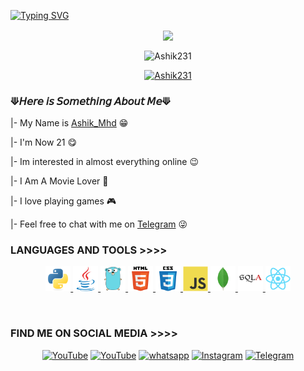 
[![Typing SVG](https://readme-typing-svg.herokuapp.com?font=serif&color=%FF016A&size=35&duration=4000&center=true&vCenter=true&width=250&height=40&lines=Hi+I'M+Ashik)](https://git.io/typing-svg) &nbsp;&nbsp;
  <p align="center"> <img align="center" src="https://raw.githubusercontent.com/Ashik231/Ashik_Mhd/main/profile.gif" size='100px' height="400px"> </p>
  <p align="center"> <img align="center" src="https://github-readme-stats.vercel.app/api?username=Ashik231&show_icons=true&theme=red" alt="Ashik231" /> </p>


<p align="center"> <a href="https://github.com/Ashik231"><img src="https://github-profile-trophy.vercel.app/?username=Ashik231&theme=juicyfresh&no-frame=true&column=6&" alt="Ashik231" /></a> </p>

### ⟱𝘏𝘦𝘳𝘦 𝘪𝘴 𝘚𝘰𝘮𝘦𝘵𝘩𝘪𝘯𝘨 𝘈𝘣𝘰𝘶𝘵 𝘔𝘦⟱

|- My Name is [Ashik_Mhd](https://github.com/Ashik231) 😁

|- I'm Now 21 😋

|- Im interested in almost everything online 😉

|- I Am A Movie Lover 🌝

|- I love playing games 🎮

|- Feel free to chat with me on [Telegram](https://t.me/Unavailable4allTime) 😜



### LANGUAGES AND TOOLS >>>>
  
<p align="center">
</a> 
<a href="https://www.python.org" target="_blank" rel="noreferrer"> 
<img src="https://raw.githubusercontent.com/devicons/devicon/master/icons/python/python-original.svg" alt="python" width="40" height="40"/> 
</a> 
<a href="https://www.java.com" target="_blank" rel="noreferrer"> 
<img src="https://raw.githubusercontent.com/devicons/devicon/master/icons/java/java-original.svg" alt="java" width="40" height="40"/> 
</a> 
<a href="https://golang.org" target="_blank" rel="noreferrer">
<img src="https://raw.githubusercontent.com/devicons/devicon/master/icons/go/go-original.svg" alt="go" width="40" height="40"/> 
</a>
<a href="https://www.w3.org/html/" target="_blank" rel="noreferrer"> 
<img src="https://raw.githubusercontent.com/devicons/devicon/master/icons/html5/html5-original-wordmark.svg" alt="html5" width="40" height="40"/> 
</a> 
<a href="https://www.w3schools.com/css/" target="_blank" rel="noreferrer">
<img src="https://raw.githubusercontent.com/devicons/devicon/master/icons/css3/css3-original-wordmark.svg" alt="css3" width="40" height="40"/> 
</a> 
<a href="https://developer.mozilla.org/en-US/docs/Web/JavaScript" target="_blank" rel="noreferrer"> 
<img src="https://raw.githubusercontent.com/devicons/devicon/master/icons/javascript/javascript-original.svg" alt="javascript" width="40" height="40"/>
</a>
<a href="https://mongodb.com" target="_blank" rel="noreferrer"> 
<img src="https://raw.githubusercontent.com/devicons/devicon/master/icons/mongodb/mongodb-original.svg" alt="javascript" width="40" height="40"/> 
</a>
<a href="https://sqlalchemy.org" target="_blank" rel="noreferrer"> 
<img src="https://raw.githubusercontent.com/devicons/devicon/master/icons/sqlalchemy/sqlalchemy-original.svg" alt="javascript" width="40" height="40"/> 
</a>
<a href="https://reactjs.org" target="_blank" rel="noreferrer"> 
<img src="https://raw.githubusercontent.com/devicons/devicon/master/icons/react/react-original.svg" alt="javascript" width="40" height="40"/> 
</a>
</p>

<br>

### FIND ME ON SOCIAL MEDIA >>>>

<p align="center">
<a href="https://www.github.com/Jisin0"><img title="YouTube" src="https://img.shields.io/badge/Jisin-0-purple?style=for-the-badge&logo=github"></a>
<a href="https://www.youtube.com/channel/UC4HTsk_D_42aoVRfkifTCkA"><img title="YouTube" src="https://img.shields.io/badge/YouTube-Jisin-red?style=for-the-badge&logo=Youtube"></a>
<a href="https://chat.whatsapp.com/FsGXNXYu5nyHaW8BljPkRa"><img title="whatsapp" src="https://img.shields.io/badge/WHATSAPP-green?style=for-the-badge&logo=whatsapp"></a>
<a href="https://www.instagram.com/jisin_0"><img title="Instagram" src="https://img.shields.io/badge/INSTAGRAM-pink?style=for-the-badge&logo=instagram"></a>
<a href="https://t.me/Jisin_0"><img title="Telegram" src="https://img.shields.io/badge/TELEGRAM-blue?style=for-the-badge&logo=telegram"></a>
</p>
